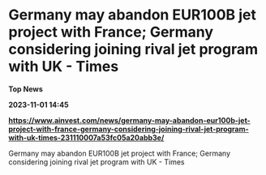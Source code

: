 # Germany may abandon EUR100B jet project with France; Germany considering joining rival jet program with UK - Times
**Top News**

**2023-11-01 14:45**

**https://www.ainvest.com/news/germany-may-abandon-eur100b-jet-project-with-france-germany-considering-joining-rival-jet-program-with-uk-times-231110007a53fc05a20abb3e/**

Germany may abandon EUR100B jet project with France; Germany considering joining rival jet program with UK - Times